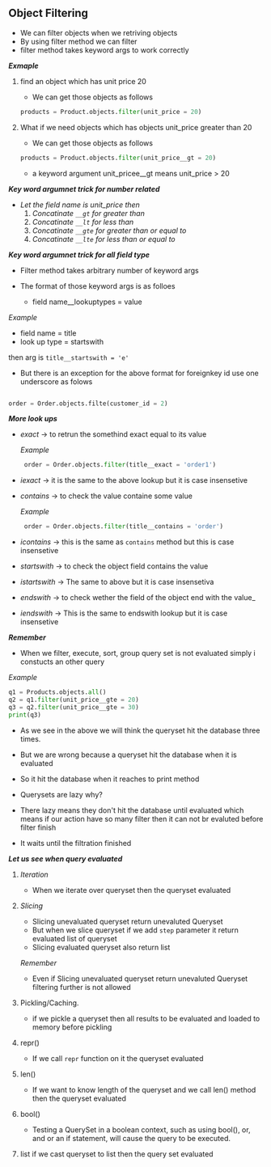 ## Object Filtering

- We can filter objects when we retriving objects 
- By using filter method we can filter
- filter method takes keyword args to work correctly

___Exmaple___

1. find an object which has unit price 20 

    - We can get those objects as follows

    ```python 
    products = Product.objects.filter(unit_price = 20)
    ```
2. What if we need objects which has objects unit_price greater than 20
    - We can get those objects as follows

    ```python 
    products = Product.objects.filter(unit_price__gt = 20)
    ```

    - a keyword argument unit_pricee__gt means unit_price > 20

___Key word argumnet trick for number related___

- _Let the field name is unit_price then_
    1. _Concatinate `__gt` for greater than_
    2. _Concatinate `__lt` for less than_
    3. _Concatinate `__gte` for greater than or equal to_
    4. _Concatinate `__lte` for less than or equal to_

___Key word argumnet trick for all field type___

- Filter method takes arbitrary number of keyword args
- The format of those  keyword args is as folloes

    - field name__lookuptypes = value

_Example_
- field name = title
- look up type = startswith

then arg is `title__startswith = 'e'`

- But there is an exception for the above format for foreignkey id use one underscore as folows

```python

order = Order.objects.filte(customer_id = 2)

```

___More look ups___

- _exact_ -> to retrun the somethind exact equal to its value

    _Example_

    ```python
     order = Order.objects.filter(title__exact = 'order1')
     ```
- _iexact_ -> it is the same to the above lookup but it is case insensetive

- _contains_ -> to check the value containe some value

    _Example_

    
    ```python
     order = Order.objects.filter(title__contains = 'order')
     ```

- _icontains_ -> this is the same as `contains` method but this is case insensetive

- _startswith_ -> to check the object field contains the value
- _istartswith_ -> The same to above but it is case insensetiva

- _endswith_ -> to check wether the field of the object end with the value_

- _iendswith_ -> This is the same to endswith lookup but it is case insensetive


___Remember___

- When we filter, execute, sort, group query set is not evaluated simply i constucts an other query 

_Example_

```python 
q1 = Products.objects.all()
q2 = q1.filter(unit_price__gte = 20)
q3 = q2.filter(unit_price__gte = 30)
print(q3)
```

- As we see in the above we will think the queryset hit the database three times.
- But we are wrong because a queryset hit the database when it is evaluated
- So it hit the database when it reaches to print method


- Querysets are lazy why?
- There lazy means they don't hit the database until evaluated which means if our action have so many filter then it can not br evaluted before filter finish
- It waits until the filtration finished

___Let us see when query evaluated___

1. _Iteration_
    - When we iterate over queryset then the queryset evaluated
2. _Slicing_
    - Slicing unevaluated queryset return unevaluted Queryset
    - But when we slice queryset if we add `step` parameter it return evaluated list of queryset
    - Slicing evaluated queryset also return list

    _Remember_
    - Even if Slicing unevaluated queryset return unevaluted Queryset filtering further is not allowed 

3. Pickling/Caching.
    - if we pickle a queryset then all results to be evaluated and loaded to memory before pickling
4. repr()
    - If we call `repr` function on it the queryset evaluated

5. len()
    - If we want to know length of the queryset and we call len() method then the queryset evaluated
6. bool()
    - Testing a QuerySet in a boolean context, such as using bool(), or, and or an if statement, will cause the query to be executed.
7. list
    if we cast queryset to list then the query set evaluated
    


